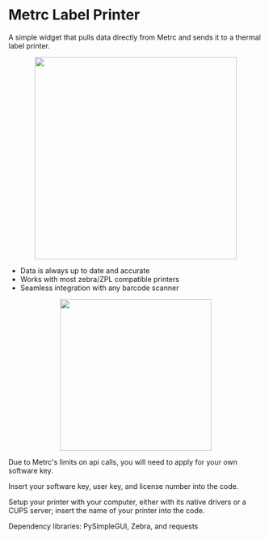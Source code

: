 <h1><strong>Metrc Label Printer</strong></h1>
<p>A simple widget that pulls data directly from Metrc and sends it to a thermal label printer.</p>
<p><img style="display: block; margin-left: auto; margin-right: auto;" src="https://drive.google.com/uc?export=view&amp;id=1A8pq4Gg7sJyqd6wBB5ZWBX0SIvXffKJJ" alt="" width="400" /></p>
<ul>
<li>Data is always up to date and accurate</li>
<li>Works with most zebra/ZPL compatible printers</li>
<li>Seamless integration with any barcode scanner</li>
</ul>
<p><img style="display: block; margin-left: auto; margin-right: auto;" src="https://drive.google.com/uc?export=view&amp;id=19MNu24IofbcULtKdekvfGcn59a6nqqWL" alt="" width="300" /></p>
<p>Due to Metrc's limits on api calls, you will need to apply for your own software key.</p>
<p>Insert your software key, user key, and license number into the code.</p>
<p>Setup your printer with your computer, either with its native drivers or a CUPS server; insert the name of your printer into the code.</p>
<p>Dependency libraries: PySimpleGUI, Zebra, and requests</p>
<p>&nbsp;</p>